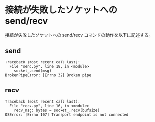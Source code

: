 # 接続が失敗したソケットへの send/recv

接続が失敗したソケットへの send/recv コマンドの動作を以下に記述する。

## send

```console
Traceback (most recent call last):
  File "send.py", line 18, in <module>
    socket_.send(msg)
BrokenPipeError: [Errno 32] Broken pipe
```

## recv

```console
Traceback (most recent call last):
  File "recv.py", line 16, in <module>
    recv_msg: bytes = socket_.recv(bufsize)
OSError: [Errno 107] Transport endpoint is not connected
```